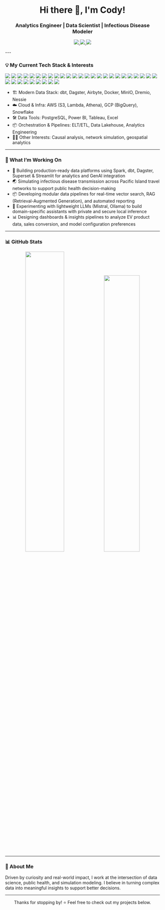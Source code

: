 <h1 align="center">Hi there 👋, I'm Cody!</h1>
<h3 align="center">Analytics Engineer | Data Scientist | Infectious Disease Modeler</h3>

<p align="center">
  <a href="mailto:cody.houx@gmail.com">
    <img src="https://img.shields.io/badge/Email-cody.houx@gmail.com-blue?style=flat&logo=gmail" />
  </a>
  <a href="https://linkedin.com/in/cody-hou">
    <img src="https://img.shields.io/badge/LinkedIn-codyhou-blue?style=flat&logo=linkedin" />
  </a>
  <a href="#">
    <img src="https://img.shields.io/badge/Portfolio-CV-blue?style=flat&logo=githubpages" />
  </a>
</p>
---

### 💡 My Current Tech Stack & Interests
<p align="left">
  <!-- Languages & Notebooks -->
  <img src="https://img.shields.io/badge/Python-3776AB?logo=python&logoColor=white" />
  <img src="https://img.shields.io/badge/SQL-003B57?logo=sqlite&logoColor=white" />
  <img src="https://img.shields.io/badge/R-276DC3?logo=r&logoColor=white" />
  <img src="https://img.shields.io/badge/Jupyter-F37626?logo=jupyter&logoColor=white" />

  <!-- Data Engineering -->
  <img src="https://img.shields.io/badge/dbt-%23FF694B.svg?logo=dbt&logoColor=white" />
  <img src="https://img.shields.io/badge/Databricks-E8783A?logo=databricks&logoColor=white" />
  <img src="https://img.shields.io/badge/Spark-E25A1C?logo=apachespark&logoColor=white" />
  <img src="https://img.shields.io/badge/Airflow-017CEE?logo=apache-airflow&logoColor=white" />
  <img src="https://img.shields.io/badge/Dagster-5C2D91?logo=dagster&logoColor=white" />
  <img src="https://img.shields.io/badge/Docker-2496ED?logo=docker&logoColor=white" />
  <img src="https://img.shields.io/badge/Kafka-231F20?logo=apache-kafka&logoColor=white" />
  <img src="https://img.shields.io/badge/FastAPI-005571?logo=fastapi&logoColor=white" />


  <!-- Cloud -->
  <img src="https://img.shields.io/badge/AWS-232F3E?logo=amazon-aws&logoColor=white" />
  <img src="https://img.shields.io/badge/GCP-4285F4?logo=google-cloud&logoColor=white" />
  <img src="https://img.shields.io/badge/Azure-0078D4?logo=microsoft-azure&logoColor=white" />
  
  <!-- Databases / Storage -->
  <img src="https://img.shields.io/badge/PostgreSQL-4169E1?logo=postgresql&logoColor=white" />
  <img src="https://img.shields.io/badge/MySQL-4479A1?logo=mysql&logoColor=white" />
  <img src="https://img.shields.io/badge/Snowflake-56B9EB?logo=snowflake&logoColor=white" />
  <img src="https://img.shields.io/badge/BigQuery-669DF6?logo=google-bigquery&logoColor=white" />
  <img src="https://img.shields.io/badge/Dremio-34495E?logoColor=white" />
  <img src="https://img.shields.io/badge/MinIO-B00000?logo=min.io&logoColor=white" />
  <img src="https://img.shields.io/badge/Parquet-302F2F?logoColor=white" />

  <!-- BI / Dashboards -->
  <img src="https://img.shields.io/badge/Apache%20Superset-DAB200?logo=apache-superset&logoColor=black" />
  <img src="https://img.shields.io/badge/Tableau-E97627?logo=tableau&logoColor=white" />
  <img src="https://img.shields.io/badge/PowerBI-F2C811?logo=powerbi&logoColor=black" />
  <img src="https://img.shields.io/badge/Excel-217346?logo=microsoft-excel&logoColor=white" />

  <!-- MLOps / ML -->
  <img src="https://img.shields.io/badge/scikit--learn-F7931E?logo=scikit-learn&logoColor=white" />
  <img src="https://img.shields.io/badge/TensorFlow-FF6F00?logo=tensorflow&logoColor=white" />
  <img src="https://img.shields.io/badge/MLflow-0194E2?logo=mlflow&logoColor=white" />
  <img src="https://img.shields.io/badge/XGBoost-FF6600?logo=xgboost&logoColor=white" />

  <!-- Development Tools -->
  <img src="https://img.shields.io/badge/Streamlit-FF4B4B?logo=streamlit&logoColor=white" />
  <img src="https://img.shields.io/badge/VS%20Code-007ACC?logo=visual-studio-code&logoColor=white" />
  <img src="https://img.shields.io/badge/Git-F05032?logo=git&logoColor=white" />
  <img src="https://img.shields.io/badge/GitHub-181717?logo=github&logoColor=white" />
</p>



- 🏗️ Modern Data Stack: dbt, Dagster, Airbyte, Docker, MinIO, Dremio, Nessie  
- ☁️ Cloud & Infra: AWS (S3, Lambda, Athena), GCP (BigQuery), Snowflake  
- 🛠️ Data Tools: PostgreSQL, Power BI, Tableau, Excel  
- 📦 Orchestration & Pipelines: ELT/ETL, Data Lakehouse, Analytics Engineering  
- 👨‍🔬 Other Interests: Causal analysis, network simulation, geospatial analytics

---

### 🔬 What I’m Working On
- 🚀 Building production-ready data platforms using Spark, dbt, Dagster, Superset & Streamlit for analytics and GenAI integration
- 🌏 Simulating infectious disease transmission across Pacific Island travel networks to support public health decision-making
- 📦 Developing modular data pipelines for real-time vector search, RAG (Retrieval-Augmented Generation), and automated reporting
- 🧠 Experimenting with lightweight LLMs (Mistral, Ollama) to build domain-specific assistants with private and secure local inference
- 📊 Designing dashboards & insights pipelines to analyze EV product data, sales conversion, and model configuration preferences

---

### 📊 GitHub Stats

<p align="center">
  <img src="https://github-readme-stats.vercel.app/api?username=DataCody&show_icons=true&theme=github_dark&hide=issues&count_private=true" width="50%" />
  <img src="https://github-readme-stats.vercel.app/api/top-langs/?username=DataCody&layout=compact&theme=github_dark" width="48%" />
</p>

---

### 🚀 About Me

Driven by curiosity and real-world impact, I work at the intersection of data science, public health, and simulation modeling. I believe in turning complex data into meaningful insights to support better decisions.

---

<p align="center">Thanks for stopping by! ⭐ Feel free to check out my projects below.</p>
